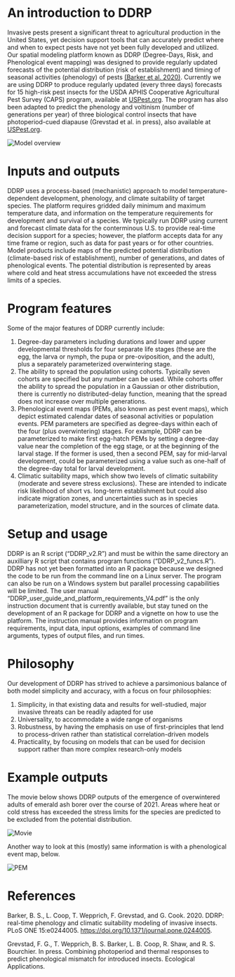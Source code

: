 # An introduction to DDRP

Invasive pests present a significant threat to agricultural production
in the United States, yet decision support tools that can accurately
predict where and when to expect pests have not yet been fully developed
and utilized. Our spatial modeling platform known as DDRP (Degree-Days,
Risk, and Phenological event mapping) was designed to provide regularly
updated forecasts of the potential distribution (risk of establishment)
and timing of seasonal activities (phenology) of pests [(Barker et
al. 2020)](https://doi.org/10.1371/journal.pone.0244005). Currently we
are using DDRP to produce regularly updated (every three days) forecasts
for 15 high-risk pest insects for the USDA APHIS Cooperative
Agricultural Pest Survey (CAPS) program, available at
[USPest.org](http://uspest.org/CAPS). The program has also been adapted
to predict the phenology and voltinism (number of generations per year)
of three biological control insects that have photoperiod-cued diapause
(Grevstad et al. in press), also available at
[USPest.org](http://uspest.org/dd/dodmaps).

![Model
overview](https://github.com/bbarker505/ddrp_v2/blob/master/images/model_overview.png?raw=true)

# Inputs and outputs

DDRP uses a process-based (mechanistic) approach to model
temperature-dependent development, phenology, and climate suitability of
target species. The platform requires gridded daily minimum and maximum
temperature data, and information on the temperature requirements for
development and survival of a species. We typically run DDRP using
current and forecast climate data for the conterminous U.S. to provide
real-time decision support for a species; however, the platform accepts
data for any time frame or region, such as data for past years or for
other countries. Model products include maps of the predicted potential
distribution (climate-based risk of establishment), number of
generations, and dates of phenological events. The potential
distribution is represented by areas where cold and heat stress
accumulations have not exceeded the stress limits of a species.

# Program features

Some of the major features of DDRP currently include:  
1) Degree-day parameters including durations and lower and upper
developmental thresholds for four separate life stages (these are the
egg, the larva or nymph, the pupa or pre-oviposition, and the adult),
plus a separately parameterized overwintering stage.  
2) The ability to spread the population using cohorts. Typically seven
cohorts are specified but any number can be used. While cohorts offer
the ability to spread the population in a Gaussian or other
distribution, there is currently no distributed-delay function, meaning
that the spread does not increase over multiple generations.  
3) Phenological event maps (PEMs, also known as pest event maps), which
depict estimated calendar dates of seasonal activities or population
events. PEM parameters are specified as degree-days within each of the
four (plus overwintering) stages. For example, DDRP can be parameterized
to make first egg-hatch PEMs by setting a degree-day value near the
completion of the egg stage, or at the beginning of the larval stage. If
the former is used, then a second PEM, say for mid-larval development,
could be parameterized using a value such as one-half of the degree-day
total for larval development.  
4) Climatic suitability maps, which show two levels of climatic
suitability (moderate and severe stress exclusions). These are intended
to indicate risk likelihood of short vs. long-term establishment but
could also indicate migration zones, and uncertainties such as in
species parameterization, model structure, and in the sources of climate
data.

# Setup and usage

DDRP is an R script (“DDRP\_v2.R”) and must be within the same directory
an auxilliary R script that contains program functions
(“DDRP\_v2\_funcs.R”). DDRP has not yet been formatted into an R package
because we designed the code to be run from the command line on a Linux
server. The program can also be run on a Windows system but parallel
processing capabilities will be limited. The user manual
“DDRP\_user\_guide\_and\_platform\_requirements\_V4.pdf” is the only
instruction document that is currently available, but stay tuned on the
development of an R package for DDRP and a vignette on how to use the
platform. The instruction manual provides information on program
requirements, input data, input options, examples of command line
arguments, types of output files, and run times.

# Philosophy

Our development of DDRP has strived to achieve a parsimonious balance of
both model simplicity and accuracy, with a focus on four philosophies:  
1) Simplicity, in that existing data and results for well-studied, major
invasive threats can be readily adapted for use  
2) Universality, to accommodate a wide range of organisms  
3) Robustness, by having the emphasis on use of first-principles that
lend to process-driven rather than statistical correlation-driven
models  
4) Practicality, by focusing on models that can be used for decision
support rather than more complex research-only models

# Example outputs

The movie below shows DDRP outputs of the emergence of overwintered
adults of emerald ash borer over the course of 2021. Areas where heat or
cold stress has exceeded the stress limits for the species are predicted
to be excluded from the potential distribution.

![Movie](https://github.com/bbarker505/ddrp_v2/blob/master/images/EAB_2021.gif?raw=true)

Another way to look at this (mostly) same information is with a
phenological event map, below.

![PEM](https://github.com/bbarker505/ddrp_v2/blob/master/images/EAB_Avg_PEMp0Excl2_20211231.png?raw=TRUE)

# References

Barker, B. S., L. Coop, T. Wepprich, F. Grevstad, and G. Cook. 2020.
DDRP: real-time phenology and climatic suitability modeling of invasive
insects. PLoS ONE 15:e0244005.
<https://doi.org/10.1371/journal.pone.0244005>.

Grevstad, F. G., T. Wepprich, B. S. Barker, L. B. Coop, R. Shaw, and R.
S. Bourchier. In press. Combining photoperiod and thermal responses to
predict phenological mismatch for introduced insects. Ecological
Applications.
